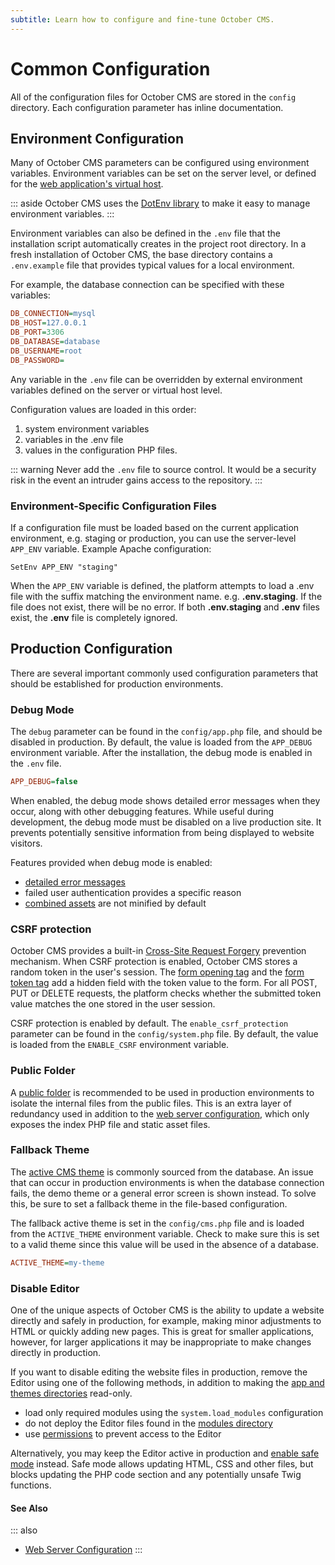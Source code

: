 ```yaml
---
subtitle: Learn how to configure and fine-tune October CMS.
---
```

# Common Configuration

All of the configuration files for October CMS are stored in the `config` directory. Each configuration parameter has inline documentation.

## Environment Configuration

Many of October CMS parameters can be configured using environment variables. Environment variables can be set on the server level, or defined for the [web application's virtual host](https://httpd.apache.org/docs/2.4/env.html).

::: aside
October CMS uses the [DotEnv library](https://github.com/vlucas/phpdotenv) to make it easy to manage environment variables.
:::

Environment variables can also be defined in the `.env` file that the installation script automatically creates in the project root directory. In a fresh installation of October CMS, the base directory contains a `.env.example` file that provides typical values for a local environment.

For example, the database connection can be specified with these variables:

```ini
DB_CONNECTION=mysql
DB_HOST=127.0.0.1
DB_PORT=3306
DB_DATABASE=database
DB_USERNAME=root
DB_PASSWORD=
```

Any variable in the `.env` file can be overridden by external environment variables defined on the server or virtual host level.

Configuration values are loaded in this order:

1. system environment variables
2. variables in the .env file
3. values in the configuration PHP files.

::: warning
Never add the `.env` file to source control. It would be a security risk in the event an intruder gains access to the repository.
:::

### Environment-Specific Configuration Files

If a configuration file must be loaded based on the current application environment, e.g. staging or production, you can use the server-level `APP_ENV` variable. Example Apache configuration:

```text
SetEnv APP_ENV "staging"
```

When the `APP_ENV` variable is defined, the platform attempts to load a .env file with the suffix matching the environment name. e.g. **.env.staging**. If the file does not exist, there will be no error. If both **.env.staging** and **.env** files exist, the **.env** file is completely ignored.

## Production Configuration

There are several important commonly used configuration parameters that should be established for production environments.

### Debug Mode

The `debug` parameter can be found in the `config/app.php` file, and should be disabled in production. By default, the value is loaded from the `APP_DEBUG` environment variable. After the installation, the debug mode is enabled in the `.env` file.

```ini
APP_DEBUG=false
```

When enabled, the debug mode shows detailed error messages when they occur, along with other debugging features. While useful during development, the debug mode must be disabled on a live production site. It prevents potentially sensitive information from being displayed to website visitors.

Features provided when debug mode is enabled:

- [detailed error messages](../cms/pages.md#error-page)
- failed user authentication provides a specific reason
- [combined assets](../markup/filter-theme.md) are not minified by default

### CSRF protection

October CMS provides a built-in [Cross-Site Request Forgery](https://owasp.org/www-community/attacks/csrf) prevention mechanism. When CSRF protection is enabled, October CMS stores a random token in the user's session. The [form opening tag](../extend/services/html.md#opening-a-form) and the [form token tag](../extend/services/html.md#form-tokens) add a hidden field with the token value to the form. For all POST, PUT or DELETE requests, the platform checks whether the submitted token value matches the one stored in the user session.

CSRF protection is enabled by default. The `enable_csrf_protection` parameter can be found in the `config/system.php` file. By default, the value is loaded from the `ENABLE_CSRF` environment variable.

### Public Folder

A [public folder](../setup/web-server-config.md) is recommended to be used in production environments to isolate the internal files from the public files. This is an extra layer of redundancy used in addition to the [web server configuration](../setup/web-server-config.md), which only exposes the index PHP file and static asset files.

### Fallback Theme

The [active CMS theme](../cms/themes/themes.md) is commonly sourced from the database. An issue that can occur in production environments is when the database connection fails, the demo theme or a general error screen is shown instead. To solve this, be sure to set a fallback theme in the file-based configuration.

The fallback active theme is set in the `config/cms.php` file and is loaded from the `ACTIVE_THEME` environment variable. Check to make sure this is set to a valid theme since this value will be used in the absence of a database.

```ini
ACTIVE_THEME=my-theme
```

### Disable Editor

One of the unique aspects of October CMS is the ability to update a website directly and safely in production, for example, making minor adjustments to HTML or quickly adding new pages. This is great for smaller applications, however, for larger applications it may be inappropriate to make changes directly in production.

If you want to disable editing the website files in production, remove the Editor using one of the following methods, in addition to making the [app and themes directories](./directory-structure.md) read-only.

- load only required modules using the `system.load_modules` configuration
- do not deploy the Editor files found in the [modules directory](./directory-structure.md)
- use [permissions](../extend/backend/permissions.md) to prevent access to the Editor

Alternatively, you may keep the Editor active in production and [enable safe mode](../setup/web-server-config.md) instead. Safe mode allows updating HTML, CSS and other files, but blocks updating the PHP code section and any potentially unsafe Twig functions.

#### See Also

::: also
* [Web Server Configuration](../setup/web-server-config.md)
:::
